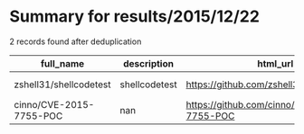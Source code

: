 
# Summary for results/2015/12/22
    
2 records found after deduplication

| full_name | description | html_url | matched_list | matched_count | pushed_at | size | stargazers_count | language | forks_count |
|-------------------------|---------------|--------------------------------------------|----------------------|-----------------|---------------------------|--------|--------------------|------------|---------------|
| zshell31/shellcodetest | shellcodetest | https://github.com/zshell31/shellcodetest | ['shellcode'] | 1 | 2015-12-22 10:10:10+00:00 | 2 | 0 | Assembly | 0 |
| cinno/CVE-2015-7755-POC | nan | https://github.com/cinno/CVE-2015-7755-POC | ['cve poc', 'cve-2'] | 2 | 2015-12-22 12:53:24+00:00 | 1 | 2 | Python | 1 |
